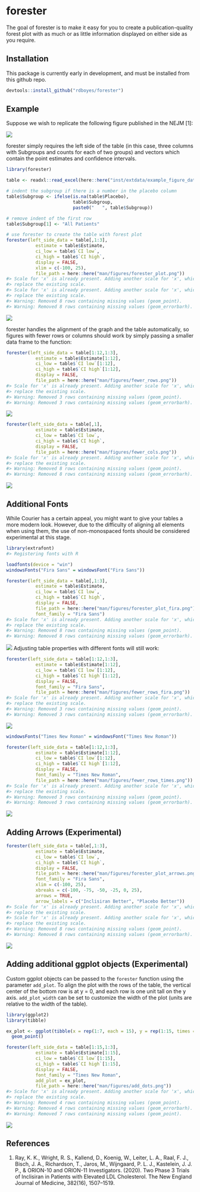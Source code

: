 
<!-- README.md is generated from README.Rmd. Please edit that file -->

# forester

<!-- badges: start -->
<!-- badges: end -->

The goal of forester is to make it easy for you to create a
publication-quality forest plot with as much or as little information
displayed on either side as you require.

## Installation

This package is currently early in development, and must be installed
from this github repo.

``` r
devtools::install_github("rdboyes/forester")
```

## Example

Suppose we wish to replicate the following figure published in the NEJM
\[1\]:

![](man/figures/target_figure.jpg)

forester simply requires the left side of the table (in this case, three
columns with Subgroups and counts for each of two groups) and vectors
which contain the point estimates and confidence intervals.

``` r
library(forester)

table <- readxl::read_excel(here::here("inst/extdata/example_figure_data.xlsx"))

# indent the subgroup if there is a number in the placebo column
table$Subgroup <- ifelse(is.na(table$Placebo), 
                         table$Subgroup,
                         paste0("   ", table$Subgroup))

# remove indent of the first row
table$Subgroup[1] <- "All Patients"

# use forester to create the table with forest plot
forester(left_side_data = table[,1:3],
           estimate = table$Estimate,
           ci_low = table$`CI low`,
           ci_high = table$`CI high`,
           display = FALSE,
           xlim = c(-100, 25),
           file_path = here::here("man/figures/forester_plot.png"))
#> Scale for 'x' is already present. Adding another scale for 'x', which will
#> replace the existing scale.
#> Scale for 'x' is already present. Adding another scale for 'x', which will
#> replace the existing scale.
#> Warning: Removed 8 rows containing missing values (geom_point).
#> Warning: Removed 8 rows containing missing values (geom_errorbarh).
```

![](man/figures/forester_plot.png)

forester handles the alignment of the graph and the table automatically,
so figures with fewer rows or columns should work by simply passing a
smaller data frame to the function:

``` r
forester(left_side_data = table[1:12,1:3],
           estimate = table$Estimate[1:12],
           ci_low = table$`CI low`[1:12],
           ci_high = table$`CI high`[1:12],
           display = FALSE,
           file_path = here::here("man/figures/fewer_rows.png"))
#> Scale for 'x' is already present. Adding another scale for 'x', which will
#> replace the existing scale.
#> Warning: Removed 3 rows containing missing values (geom_point).
#> Warning: Removed 3 rows containing missing values (geom_errorbarh).
```

![](man/figures/fewer_rows.png)

``` r
forester(left_side_data = table[,1],
           estimate = table$Estimate,
           ci_low = table$`CI low`,
           ci_high = table$`CI high`,
           display = FALSE,
           file_path = here::here("man/figures/fewer_cols.png"))
#> Scale for 'x' is already present. Adding another scale for 'x', which will
#> replace the existing scale.
#> Warning: Removed 8 rows containing missing values (geom_point).
#> Warning: Removed 8 rows containing missing values (geom_errorbarh).
```

![](man/figures/fewer_cols.png)

## Additional Fonts

While Courier has a certain appeal, you might want to give your tables a
more modern look. However, due to the difficulty of aligning all
elements when using them, the use of non-monospaced fonts should be
considered experimental at this stage.

``` r
library(extrafont)
#> Registering fonts with R

loadfonts(device = "win")
windowsFonts("Fira Sans" = windowsFont("Fira Sans"))

forester(left_side_data = table[,1:3],
           estimate = table$Estimate,
           ci_low = table$`CI low`,
           ci_high = table$`CI high`,
           display = FALSE,
           file_path = here::here("man/figures/forester_plot_fira.png"),
           font_family = "Fira Sans")
#> Scale for 'x' is already present. Adding another scale for 'x', which will
#> replace the existing scale.
#> Warning: Removed 8 rows containing missing values (geom_point).
#> Warning: Removed 8 rows containing missing values (geom_errorbarh).
```

![](man/figures/forester_plot_fira.png) Adjusting table properties with
different fonts will still work:

``` r
forester(left_side_data = table[1:12,1:3],
           estimate = table$Estimate[1:12],
           ci_low = table$`CI low`[1:12],
           ci_high = table$`CI high`[1:12],
           display = FALSE,
           font_family = "Fira Sans",
           file_path = here::here("man/figures/fewer_rows_fira.png"))
#> Scale for 'x' is already present. Adding another scale for 'x', which will
#> replace the existing scale.
#> Warning: Removed 3 rows containing missing values (geom_point).
#> Warning: Removed 3 rows containing missing values (geom_errorbarh).
```

![](man/figures/fewer_rows_fira.png)

``` r
windowsFonts("Times New Roman" = windowsFont("Times New Roman"))

forester(left_side_data = table[1:12,1:3],
           estimate = table$Estimate[1:12],
           ci_low = table$`CI low`[1:12],
           ci_high = table$`CI high`[1:12],
           display = FALSE,
           font_family = "Times New Roman",
           file_path = here::here("man/figures/fewer_rows_times.png"))
#> Scale for 'x' is already present. Adding another scale for 'x', which will
#> replace the existing scale.
#> Warning: Removed 3 rows containing missing values (geom_point).
#> Warning: Removed 3 rows containing missing values (geom_errorbarh).
```

![](man/figures/fewer_rows_times.png)

## Adding Arrows (Experimental)

``` r
forester(left_side_data = table[,1:3],
           estimate = table$Estimate,
           ci_low = table$`CI low`,
           ci_high = table$`CI high`,
           display = FALSE,
           file_path = here::here("man/figures/forester_plot_arrows.png"),
           font_family = "Fira Sans",
           xlim = c(-100, 25),
           xbreaks = c(-100, -75, -50, -25, 0, 25),
           arrows = TRUE, 
           arrow_labels = c("Inclisiran Better", "Placebo Better"))
#> Scale for 'x' is already present. Adding another scale for 'x', which will
#> replace the existing scale.
#> Scale for 'x' is already present. Adding another scale for 'x', which will
#> replace the existing scale.
#> Warning: Removed 8 rows containing missing values (geom_point).
#> Warning: Removed 8 rows containing missing values (geom_errorbarh).
```

![](man/figures/forester_plot_arrows.png)

## Adding additional ggplot objects (Experimental)

Custom ggplot objects can be passed to the `forester` function using the
parameter `add_plot`. To align the plot with the rows of the table, the
vertical center of the bottom row is at y = 0, and each row is one unit
tall on the y axis. `add_plot_width` can be set to customize the width
of the plot (units are relative to the width of the table).

``` r
library(ggplot2)
library(tibble)

ex_plot <- ggplot(tibble(x = rep(1:7, each = 15), y = rep(1:15, times = 7)), aes(x = x, y = y)) +
  geom_point()

forester(left_side_data = table[1:15,1:3],
           estimate = table$Estimate[1:15],
           ci_low = table$`CI low`[1:15],
           ci_high = table$`CI high`[1:15],
           display = FALSE,
           font_family = "Times New Roman",
           add_plot = ex_plot,
           file_path = here::here("man/figures/add_dots.png"))
#> Scale for 'x' is already present. Adding another scale for 'x', which will
#> replace the existing scale.
#> Warning: Removed 4 rows containing missing values (geom_point).
#> Warning: Removed 4 rows containing missing values (geom_errorbarh).
#> Warning: Removed 7 rows containing missing values (geom_point).
```

![](man/figures/add_dots.png)

## References

1.  Ray, K. K., Wright, R. S., Kallend, D., Koenig, W., Leiter, L. A.,
    Raal, F. J., Bisch, J. A., Richardson, T., Jaros, M., Wijngaard, P.
    L. J., Kastelein, J. J. P., & ORION-10 and ORION-11 Investigators.
    (2020). Two Phase 3 Trials of Inclisiran in Patients with Elevated
    LDL Cholesterol. The New England Journal of Medicine, 382(16),
    1507–1519.
